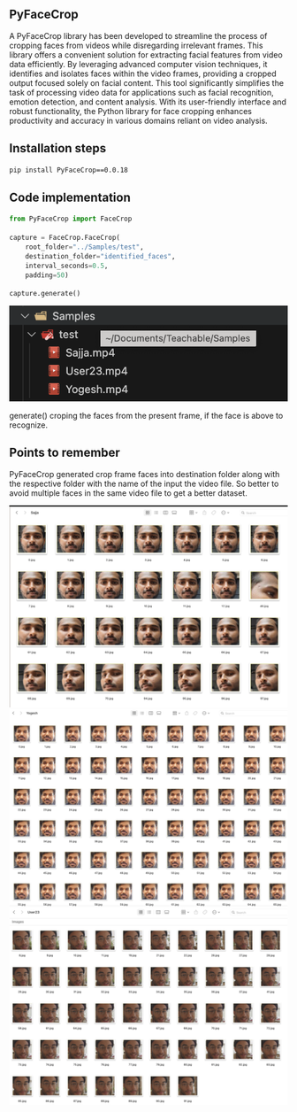 ## PyFaceCrop
A PyFaceCrop library has been developed to streamline the process of cropping faces from videos while disregarding irrelevant frames. This library offers a convenient solution for extracting facial features from video data efficiently. By leveraging advanced computer vision techniques, it identifies and isolates faces within the video frames, providing a cropped output focused solely on facial content. This tool significantly simplifies the task of processing video data for applications such as facial recognition, emotion detection, and content analysis. With its user-friendly interface and robust functionality, the Python library for face cropping enhances productivity and accuracy in various domains reliant on video analysis.

## Installation steps

```bash
pip install PyFaceCrop==0.0.18
``` 

## Code implementation
```python
from PyFaceCrop import FaceCrop

capture = FaceCrop.FaceCrop(
    root_folder="../Samples/test",
    destination_folder="identified_faces",
    interval_seconds=0.5,
    padding=50) 

capture.generate()

```
![screenshot](https://raw.githubusercontent.com/udayatom/PyFaceCrop/main/screenshots/Screenshot_Input.png)

generate() croping the faces from the present frame, if the face is above to recognize.

## Points to remember

PyFaceCrop generated crop frame faces into destination folder along with the respective folder with the name of the input the video file. So better to avoid multiple faces in the same video file to get a better dataset.

![screenshot](https://raw.githubusercontent.com/udayatom/PyFaceCrop/main/screenshots/Screenshot_Sajja.png)   
![screenshot](https://raw.githubusercontent.com/udayatom/PyFaceCrop/main/screenshots/Screenshot_Yogesh.png) 
![screenshot](https://raw.githubusercontent.com/udayatom/PyFaceCrop/main/screenshots/Screenshot_User23.png) 


